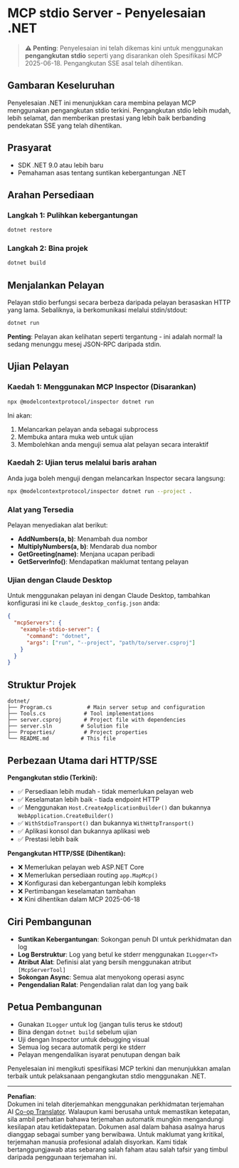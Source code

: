 <!--
CO_OP_TRANSLATOR_METADATA:
{
  "original_hash": "69372338676e01a2c97f42f70fdfbf42",
  "translation_date": "2025-08-26T20:23:57+00:00",
  "source_file": "03-GettingStarted/05-stdio-server/solution/dotnet/README.md",
  "language_code": "ms"
}
-->
# MCP stdio Server - Penyelesaian .NET

> **⚠️ Penting**: Penyelesaian ini telah dikemas kini untuk menggunakan **pengangkutan stdio** seperti yang disarankan oleh Spesifikasi MCP 2025-06-18. Pengangkutan SSE asal telah dihentikan.

## Gambaran Keseluruhan

Penyelesaian .NET ini menunjukkan cara membina pelayan MCP menggunakan pengangkutan stdio terkini. Pengangkutan stdio lebih mudah, lebih selamat, dan memberikan prestasi yang lebih baik berbanding pendekatan SSE yang telah dihentikan.

## Prasyarat

- SDK .NET 9.0 atau lebih baru
- Pemahaman asas tentang suntikan kebergantungan .NET

## Arahan Persediaan

### Langkah 1: Pulihkan kebergantungan

```bash
dotnet restore
```

### Langkah 2: Bina projek

```bash
dotnet build
```

## Menjalankan Pelayan

Pelayan stdio berfungsi secara berbeza daripada pelayan berasaskan HTTP yang lama. Sebaliknya, ia berkomunikasi melalui stdin/stdout:

```bash
dotnet run
```

**Penting**: Pelayan akan kelihatan seperti tergantung - ini adalah normal! Ia sedang menunggu mesej JSON-RPC daripada stdin.

## Ujian Pelayan

### Kaedah 1: Menggunakan MCP Inspector (Disarankan)

```bash
npx @modelcontextprotocol/inspector dotnet run
```

Ini akan:
1. Melancarkan pelayan anda sebagai subprocess
2. Membuka antara muka web untuk ujian
3. Membolehkan anda menguji semua alat pelayan secara interaktif

### Kaedah 2: Ujian terus melalui baris arahan

Anda juga boleh menguji dengan melancarkan Inspector secara langsung:

```bash
npx @modelcontextprotocol/inspector dotnet run --project .
```

### Alat yang Tersedia

Pelayan menyediakan alat berikut:

- **AddNumbers(a, b)**: Menambah dua nombor
- **MultiplyNumbers(a, b)**: Mendarab dua nombor  
- **GetGreeting(name)**: Menjana ucapan peribadi
- **GetServerInfo()**: Mendapatkan maklumat tentang pelayan

### Ujian dengan Claude Desktop

Untuk menggunakan pelayan ini dengan Claude Desktop, tambahkan konfigurasi ini ke `claude_desktop_config.json` anda:

```json
{
  "mcpServers": {
    "example-stdio-server": {
      "command": "dotnet",
      "args": ["run", "--project", "path/to/server.csproj"]
    }
  }
}
```

## Struktur Projek

```
dotnet/
├── Program.cs           # Main server setup and configuration
├── Tools.cs            # Tool implementations
├── server.csproj       # Project file with dependencies
├── server.sln         # Solution file
├── Properties/         # Project properties
└── README.md          # This file
```

## Perbezaan Utama dari HTTP/SSE

**Pengangkutan stdio (Terkini):**
- ✅ Persediaan lebih mudah - tidak memerlukan pelayan web
- ✅ Keselamatan lebih baik - tiada endpoint HTTP
- ✅ Menggunakan `Host.CreateApplicationBuilder()` dan bukannya `WebApplication.CreateBuilder()`
- ✅ `WithStdioTransport()` dan bukannya `WithHttpTransport()`
- ✅ Aplikasi konsol dan bukannya aplikasi web
- ✅ Prestasi lebih baik

**Pengangkutan HTTP/SSE (Dihentikan):**
- ❌ Memerlukan pelayan web ASP.NET Core
- ❌ Memerlukan persediaan routing `app.MapMcp()`
- ❌ Konfigurasi dan kebergantungan lebih kompleks
- ❌ Pertimbangan keselamatan tambahan
- ❌ Kini dihentikan dalam MCP 2025-06-18

## Ciri Pembangunan

- **Suntikan Kebergantungan**: Sokongan penuh DI untuk perkhidmatan dan log
- **Log Berstruktur**: Log yang betul ke stderr menggunakan `ILogger<T>`
- **Atribut Alat**: Definisi alat yang bersih menggunakan atribut `[McpServerTool]`
- **Sokongan Async**: Semua alat menyokong operasi async
- **Pengendalian Ralat**: Pengendalian ralat dan log yang baik

## Petua Pembangunan

- Gunakan `ILogger` untuk log (jangan tulis terus ke stdout)
- Bina dengan `dotnet build` sebelum ujian
- Uji dengan Inspector untuk debugging visual
- Semua log secara automatik pergi ke stderr
- Pelayan mengendalikan isyarat penutupan dengan baik

Penyelesaian ini mengikuti spesifikasi MCP terkini dan menunjukkan amalan terbaik untuk pelaksanaan pengangkutan stdio menggunakan .NET.

---

**Penafian**:  
Dokumen ini telah diterjemahkan menggunakan perkhidmatan terjemahan AI [Co-op Translator](https://github.com/Azure/co-op-translator). Walaupun kami berusaha untuk memastikan ketepatan, sila ambil perhatian bahawa terjemahan automatik mungkin mengandungi kesilapan atau ketidaktepatan. Dokumen asal dalam bahasa asalnya harus dianggap sebagai sumber yang berwibawa. Untuk maklumat yang kritikal, terjemahan manusia profesional adalah disyorkan. Kami tidak bertanggungjawab atas sebarang salah faham atau salah tafsir yang timbul daripada penggunaan terjemahan ini.